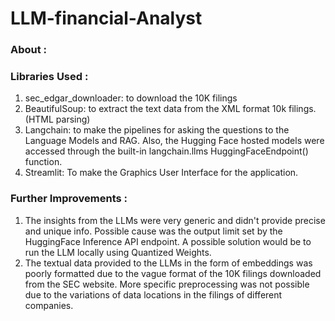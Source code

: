 # LLM-financial-Analyst

### About :

### Libraries Used :
1. sec_edgar_downloader: to download the 10K filings
2. BeautifulSoup: to extract the text data from the XML format 10k filings. (HTML parsing)
3. Langchain: to make the pipelines for asking the questions to the Language Models and RAG. Also, the Hugging Face hosted models were accessed through the built-in langchain.llms HuggingFaceEndpoint() function.
4. Streamlit: To make the Graphics User Interface for the application.

### Further Improvements :
1. The insights from the LLMs were very generic and didn't provide precise and unique info. Possible cause was the output limit set by the HuggingFace Inference API endpoint. A possible solution would be to run the LLM locally using Quantized Weights.
2. The textual data provided to the LLMs in the form of embeddings was poorly formatted due to the vague format of the 10K filings downloaded from the SEC website. More specific preprocessing was not possible due to the variations of data locations in the filings of different companies.
